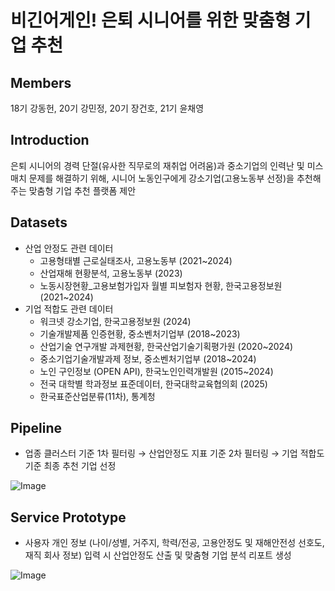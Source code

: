 # 비긴어게인! 은퇴 시니어를 위한 맞춤형 기업 추천

## Members
18기 강동헌, 20기 강민정, 20기 장건호, 21기 윤채영

## Introduction
은퇴 시니어의 경력 단절(유사한 직무로의 재취업 어려움)과 중소기업의 인력난 및 미스매치 문제를 해결하기 위해, 시니어 노동인구에게 강소기업(고용노동부 선정)을 추천해주는 맞춤형 기업 추천 플랫폼 제안

## Datasets
- 산업 안정도 관련 데이터
  - 고용형태별 근로실태조사, 고용노동부 (2021~2024)
  - 산업재해 현황분석, 고용노동부 (2023)
  - 노동시장현황_고용보험가입자 월별 피보험자 현황, 한국고용정보원 (2021~2024)
- 기업 적합도 관련 데이터
  - 워크넷 강소기업, 한국고용정보원 (2024)
  - 기술개발제품 인증현황, 중소벤처기업부 (2018~2023)
  - 산업기술 연구개발 과제현황, 한국산업기술기획평가원 (2020~2024)
  - 중소기업기술개발과제 정보, 중소벤처기업부 (2018~2024)
  - 노인 구인정보 (OPEN API), 한국노인인력개발원 (2015~2024)
  - 전국 대학별 학과정보 표준데이터, 한국대학교육협의회 (2025)
  - 한국표준산업분류(11차), 통계청

## Pipeline
- 업종 클러스터 기준 1차 필터링 → 산업안정도 지표 기준 2차 필터링 → 기업 적합도 기준 최종 추천 기업 선정
  
![Image](https://github.com/user-attachments/assets/290b5295-43a0-4f0a-8134-c5a61ec7d3a4)

## Service Prototype
- 사용자 개인 정보 (나이/성별, 거주지, 학력/전공, 고용안정도 및 재해안전성 선호도, 재직 회사 정보) 입력 시 산업안정도 산출 및 맞춤형 기업 분석 리포트 생성

![Image](https://github.com/user-attachments/assets/689bde90-1935-4516-aaad-e0a2a11ded40)
